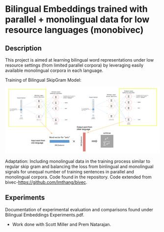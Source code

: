 # Bilingual Embeddings trained with parallel + monolingual data for low resource languages (monobivec)

## Description
This project is aimed at learning bilingual word representations under low resource settings (from limited parallel corpora) by leveraging easily available monolingual corpora in each language.

Training of Bilingual SkipGram Model: 

![alt text][logo]

[logo]: https://github.com/ksharmar/monobivec/blob/master/biskip_model.png "Training BiSkip"


Adaptation: Including monolingual data in the training process similar to regular skip gram and balancing the loss from binlingual and monolingual signals for unequal number of training sentences in parallel and monolingual corpora. Code found in the repository. Code extended from bivec-https://github.com/lmthang/bivec.

## Experiments

Documentation of experimental evaluation and comparisons found under Bilingual Embeddings Experiments.pdf.

- Work done with Scott Miller and Prem Natarajan.





